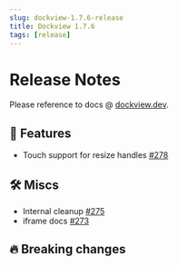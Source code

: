 ```yaml
---
slug: dockview-1.7.6-release
title: Dockview 1.7.6
tags: [release]
---
```


# Release Notes

Please reference to docs @ [dockview.dev](https://dockview.dev).

## 🚀 Features

-   Touch support for resize handles [#278](https://github.com/mathuo/dockview/pull/278)

## 🛠 Miscs

-   Internal cleanup [#275](https://github.com/mathuo/dockview/pull/275)
-   iframe docs [#273](https://github.com/mathuo/dockview/pull/273)

## 🔥 Breaking changes
